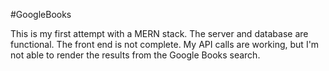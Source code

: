 #GoogleBooks

This is my first attempt with a MERN stack. The server and database are functional. The front end is not complete. My API calls are working, but I'm not able to render the results from the Google Books search.
